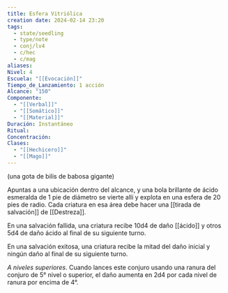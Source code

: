 ```yaml
---
title: Esfera Vitriólica
creation date: 2024-02-14 23:20
tags:
  - state/seedling
  - type/note
  - conj/lv4
  - c/hec
  - c/mag
aliases: 
Nivel: 4
Escuela: "[[Evocación]]"
Tiempo_de_Lanzamiento: 1 acción
Alcance: "150"
Componente:
  - "[[Verbal]]"
  - "[[Somático]]"
  - "[[Material]]"
Duración: Instantáneo
Ritual: 
Concentración: 
Clases:
  - "[[Hechicero]]"
  - "[[Mago]]"
---
```

(una gota de bilis de babosa gigante)

Apuntas a una ubicación dentro del alcance, y una bola brillante de ácido esmeralda de 1 pie de diámetro se vierte allí y explota en una esfera de 20 pies de radio. Cada criatura en esa área debe hacer una [[tirada de salvación]] de [[Destreza]].

En una salvación fallida, una criatura recibe 10d4 de daño [[ácido]] y otros 5d4 de daño ácido al final de su siguiente turno.

En una salvación exitosa, una criatura recibe la mitad del daño inicial y ningún daño al final de su siguiente turno.

*A niveles superiores*. Cuando lances este conjuro usando una ranura del conjuro de 5° nivel o superior, el daño aumenta en 2d4 por cada nivel de ranura por encima de 4°.
